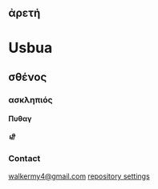 ## ἀρετή

# Usbua
## σθένος
### ασκληπιός
#### Πυθαγ
##### धी


### Contact

walkermy4@gmail.com
[repository settings](https://github.com/walkermy4/arete/settings)
